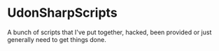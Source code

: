 # UdonSharpScripts

A bunch of scripts that I've put together, hacked, been provided or just generally need to get things done.
